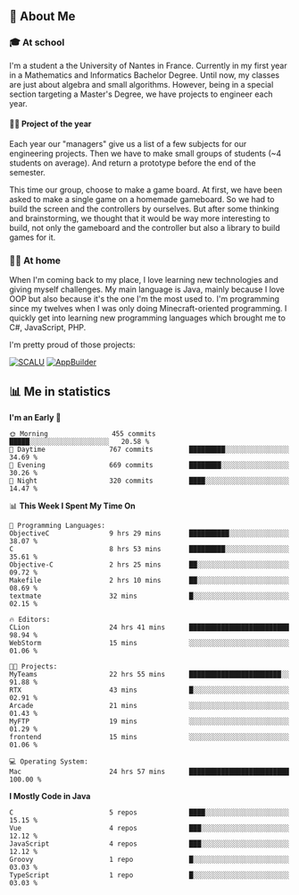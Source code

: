 ## 👀 About Me

### 🎓 At school

I'm a student a the University of Nantes in France. Currently in my first year in a Mathematics and Informatics Bachelor Degree. Until now, my classes are just about algebra and small algorithms. However, being in a special section targeting a Master's Degree, we have projects to engineer each year. 

#### 🔧🔬 Project of the year

Each year our "managers" give us a list of a few subjects for our engineering projects. Then we have to make small groups of students (~4 students on average). And return a prototype before the end of the semester.

This time our group, choose to make a game board. At first, we have been asked to make a single game on a homemade gameboard. So we had to build the screen and the controllers by ourselves. 
But after some thinking and brainstorming, we thought that it would be way more interesting to build, not only the gameboard and the controller but also a library to build games for it.

### 👨‍💻 At home

When I'm coming back to my place, I love learning new technologies and giving myself challenges. My main language is Java, mainly because I love OOP but also because it's the one I'm the most used to. I'm programming since my twelves when I was only doing Minecraft-oriented programming.  I quickly get into learning new programming languages which brought me to C#, JavaScript, PHP. 

I'm pretty proud of those projects:

[![SCALU](https://github-readme-stats.vercel.app/api/pin?username=renardfute&repo=SCALU)](https://github.com/renardfute/scalu)
[![AppBuilder](https://github-readme-stats.vercel.app/api/pin?username=pulsedev2&repo=AppBuilder)](https://github.com/pulsedev2/AppBuilder)

## 📊 Me in statistics
<!--START_SECTION:waka-->
**I'm an Early 🐤** 

```text
🌞 Morning                455 commits         █████░░░░░░░░░░░░░░░░░░░░   20.58 % 
🌆 Daytime                767 commits         █████████░░░░░░░░░░░░░░░░   34.69 % 
🌃 Evening                669 commits         ████████░░░░░░░░░░░░░░░░░   30.26 % 
🌙 Night                  320 commits         ████░░░░░░░░░░░░░░░░░░░░░   14.47 % 
```


📊 **This Week I Spent My Time On** 

```text
💬 Programming Languages: 
ObjectiveC               9 hrs 29 mins       ██████████░░░░░░░░░░░░░░░   38.07 % 
C                        8 hrs 53 mins       █████████░░░░░░░░░░░░░░░░   35.61 % 
Objective-C              2 hrs 25 mins       ██░░░░░░░░░░░░░░░░░░░░░░░   09.72 % 
Makefile                 2 hrs 10 mins       ██░░░░░░░░░░░░░░░░░░░░░░░   08.69 % 
textmate                 32 mins             █░░░░░░░░░░░░░░░░░░░░░░░░   02.15 % 

🔥 Editors: 
CLion                    24 hrs 41 mins      █████████████████████████   98.94 % 
WebStorm                 15 mins             ░░░░░░░░░░░░░░░░░░░░░░░░░   01.06 % 

🐱‍💻 Projects: 
MyTeams                  22 hrs 55 mins      ███████████████████████░░   91.88 % 
RTX                      43 mins             █░░░░░░░░░░░░░░░░░░░░░░░░   02.91 % 
Arcade                   21 mins             ░░░░░░░░░░░░░░░░░░░░░░░░░   01.43 % 
MyFTP                    19 mins             ░░░░░░░░░░░░░░░░░░░░░░░░░   01.29 % 
frontend                 15 mins             ░░░░░░░░░░░░░░░░░░░░░░░░░   01.06 % 

💻 Operating System: 
Mac                      24 hrs 57 mins      █████████████████████████   100.00 % 
```

**I Mostly Code in Java** 

```text
C                        5 repos             ████░░░░░░░░░░░░░░░░░░░░░   15.15 % 
Vue                      4 repos             ███░░░░░░░░░░░░░░░░░░░░░░   12.12 % 
JavaScript               4 repos             ███░░░░░░░░░░░░░░░░░░░░░░   12.12 % 
Groovy                   1 repo              █░░░░░░░░░░░░░░░░░░░░░░░░   03.03 % 
TypeScript               1 repo              █░░░░░░░░░░░░░░░░░░░░░░░░   03.03 % 
```




<!--END_SECTION:waka-->
